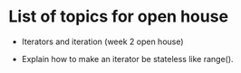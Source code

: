 # List of topics for open house
* Iterators and iteration (week 2 open house)

* Explain how to make an iterator be stateless like range().
